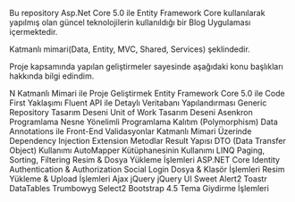 Bu repository Asp.Net Core 5.0 ile Entity Framework Core kullanılarak yapılmış olan güncel teknolojilerin kullanıldığı bir Blog Uygulaması içermektedir.

Katmanlı mimari(Data, Entity, MVC, Shared, Services) şeklindedir.

Proje kapsamında yapılan geliştirmeler sayesinde aşağıdaki konu başlıkları hakkında bilgi edindim.

N Katmanlı Mimari ile Proje Geliştirmek
Entity Framework Core 5.0 ile Code First Yaklaşımı
Fluent API ile Detaylı Veritabanı Yapılandırması
Generic Repository Tasarım Deseni
Unit of Work Tasarım Deseni
Asenkron Programlama
Nesne Yönelimli Programlama
Kalıtım (Polymorphism)
Data Annotations ile Front-End Validasyonlar
Katmanlı Mimari Üzerinde Dependency Injection
Extension Metodlar
Result Yapısı
DTO (Data Transfer Object) Kullanımı
AutoMapper Kütüphanesinin Kullanımı
LINQ
Paging, Sorting, Filtering
Resim & Dosya Yükleme İşlemleri
ASP.NET Core Identity
Authentication & Authorization
Social Login
Dosya & Klasör İşlemleri
Resim Yükleme & Upload İşlemleri
Ajax
jQuery
jQuery UI
Sweet Alert2
Toastr
DataTables
Trumbowyg
Select2
Bootstrap 4.5 Tema Giydirme İşlemleri
